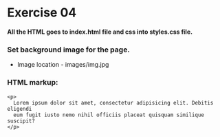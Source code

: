 # Exercise 04

**All the HTML goes to index.html file and css into styles.css file.**    

### Set background image for the page.

* Image location - images/img.jpg

### HTML markup:

```
<p>
  Lorem ipsum dolor sit amet, consectetur adipisicing elit. Debitis eligendi
  eum fugit iusto nemo nihil officiis placeat quisquam similique suscipit?
</p>
```
